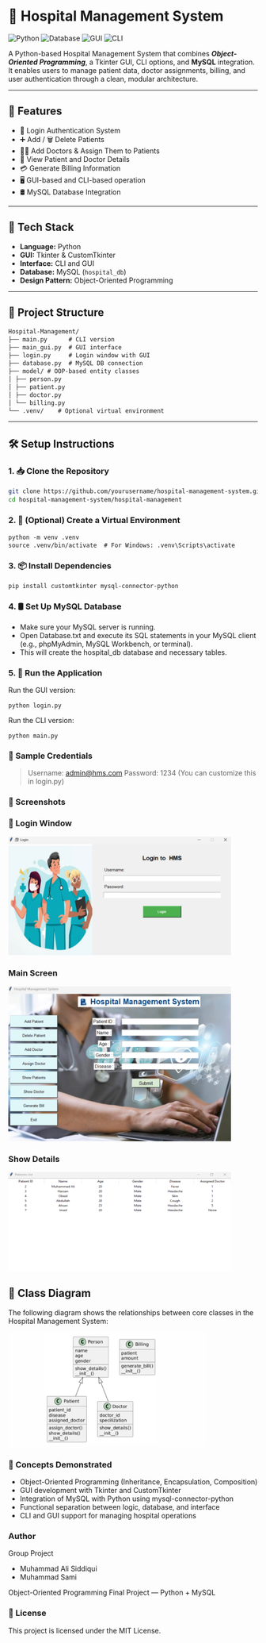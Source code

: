 # 🏥 Hospital Management System

![Python](https://img.shields.io/badge/Python-3.9+-blue?logo=python)
![Database](https://img.shields.io/badge/Database-MySQL-lightgrey)
![GUI](https://img.shields.io/badge/GUI-Tkinter-brightgreen)
![CLI](https://img.shields.io/badge/Interface-CLI-blueviolet)

A Python-based Hospital Management System that combines ***Object-Oriented Programming***, a Tkinter GUI, CLI options, and **MySQL** integration. It enables users to manage patient data, doctor assignments, billing, and user authentication through a clean, modular architecture.

---

## 🚀 Features

- 🔐 Login Authentication System  
- ➕ Add / 🗑️ Delete Patients  
- 👨‍⚕️ Add Doctors & Assign Them to Patients  
- 📄 View Patient and Doctor Details  
- 💳 Generate Billing Information  
- 🖥️ GUI-based and CLI-based operation  
- 🛢️ MySQL Database Integration  

---

## 🧰 Tech Stack

- **Language:** Python  
- **GUI:** Tkinter & CustomTkinter  
- **Interface:** CLI and GUI  
- **Database:** MySQL (`hospital_db`)  
- **Design Pattern:** Object-Oriented Programming  

---

## 📁 Project Structure
```
Hospital-Management/
├── main.py      # CLI version
├── main_gui.py  # GUI interface
├── login.py     # Login window with GUI
├── database.py  # MySQL DB connection
├── model/ # OOP-based entity classes
│ ├── person.py
│ ├── patient.py
│ ├── doctor.py
│ └── billing.py
└── .venv/    # Optional virtual environment
```
---

## 🛠️ Setup Instructions

### 1. 📥 Clone the Repository

```bash
git clone https://github.com/yourusername/hospital-management-system.git
cd hospital-management-system/hospital-management
```

### 2. 🐍 (Optional) Create a Virtual Environment

```
python -m venv .venv
source .venv/bin/activate  # For Windows: .venv\Scripts\activate
```
### 3. 📦 Install Dependencies

```
pip install customtkinter mysql-connector-python
```
### 4. 🛢️ Set Up MySQL Database

- Make sure your MySQL server is running.
- Open Database.txt and execute its SQL statements in your MySQL client (e.g., phpMyAdmin, MySQL Workbench, or terminal).
- This will create the hospital_db database and necessary tables.

### 5. 🏃 Run the Application
Run the GUI version:
```
python login.py
```
Run the CLI version:
```
python main.py
```

### 🧪 Sample Credentials

> Username: admin@hms.com
> Password: 1234
(You can customize this in login.py)

### 📸 Screenshots

### 🔐 Login Window
<img src="images/login_screen.png" alt="Login Window" width="450" hieght="200"/>

### Main Screen
<img src="images/main_screen.png" alt="Add Patient" width="450" hieght="200"/>

### Show Details
<img src="images/show_screen.png" alt="Add Patient" width="450" height="200"/>



## 🧩 Class Diagram
The following diagram shows the relationships between core classes in the Hospital Management System:

<img src="images/class_diagram.png" alt="Class Diagram" width="400"/>

### 🧠 Concepts Demonstrated

- Object-Oriented Programming (Inheritance, Encapsulation, Composition)
- GUI development with Tkinter and CustomTkinter
- Integration of MySQL with Python using mysql-connector-python
- Functional separation between logic, database, and interface
- CLI and GUI support for managing hospital operations

### Author

Group Project

- Muhammad Ali Siddiqui
- Muhammad Sami
  
Object-Oriented Programming Final Project — Python + MySQL

### 📜 License

This project is licensed under the MIT License.


